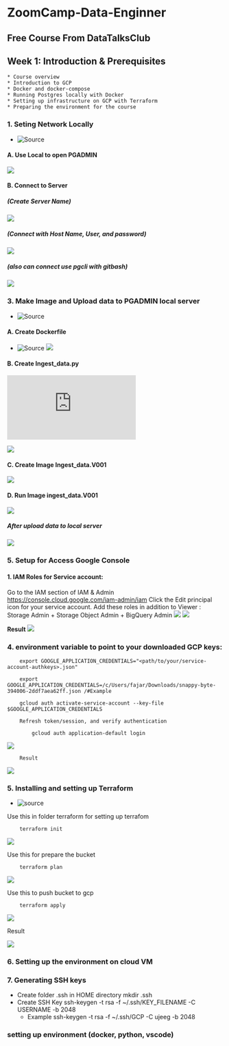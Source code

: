 # ZoomCamp-Data-Enginner
## Free Course From DataTalksClub 
## Week 1: Introduction & Prerequisites
    * Course overview
    * Introduction to GCP
    * Docker and docker-compose
    * Running Postgres locally with Docker
    * Setting up infrastructure on GCP with Terraform
    * Preparing the environment for the course

### 1. Seting Network Locally 
* ![Source](https://github.com/Ujeeg/ZoomCamp-Data-Enginner/blob/main/Week_1_setup/Setting%20Network%20Manually.yml)

#### A. Use Local to open PGADMIN
![](https://github.com/Ujeeg/ZoomCamp-Data-Enginner/blob/77cd2bad0c70d8a2bcd59366274809c9602a27da/Picture/Setting%20up%20Connection/PG%20ADMIN%20Locally.png)

#### B. Connect to Server 
##### (Create Server Name)
![](https://github.com/Ujeeg/ZoomCamp-Data-Enginner/blob/77cd2bad0c70d8a2bcd59366274809c9602a27da/Picture/Setting%20up%20Connection/Connecting%20Server%201.png)
##### (Connect with Host Name, User, and password)
![](https://github.com/Ujeeg/ZoomCamp-Data-Enginner/blob/77cd2bad0c70d8a2bcd59366274809c9602a27da/Picture/Setting%20up%20Connection/connecting%20server%202.png)
##### (also can connect use pgcli with gitbash)
![](https://github.com/Ujeeg/ZoomCamp-Data-Enginner/blob/77cd2bad0c70d8a2bcd59366274809c9602a27da/Picture/Setting%20up%20Connection/connect%20with%20gitbash%20using%20pgcli.png)

### 3. Make Image and Upload data to PGADMIN local server

* ![Source](https://github.com/Ujeeg/ZoomCamp-Data-Enginner/blob/cc3b37ab51db7318bb120bc80eb7b1c22ca65a40/Week_1_setup/Make%20Image%20to%20Ingest%20data.yml)

#### A. Create Dockerfile
* ![Source](https://github.com/Ujeeg/ZoomCamp-Data-Enginner/blob/cc3b37ab51db7318bb120bc80eb7b1c22ca65a40/Week_1_setup/Dockerfile)
![](https://github.com/Ujeeg/ZoomCamp-Data-Enginner/blob/e0d128a7fea15be3255d421af0fa1f24a665a44e/Picture/Make%20imange%20to%20ingest_data%20to%20server/Make%20Docker%20file.png)
#### B. Create Ingest_data.py
![Source](https://github.com/Ujeeg/ZoomCamp-Data-Enginner/blob/cc3b37ab51db7318bb120bc80eb7b1c22ca65a40/Week_1_setup/ingest_data.py)

![](https://github.com/Ujeeg/ZoomCamp-Data-Enginner/blob/e0d128a7fea15be3255d421af0fa1f24a665a44e/Picture/Make%20imange%20to%20ingest_data%20to%20server/Make%20ingest_data.png)
#### C. Create Image Ingest_data.V001
![](https://github.com/Ujeeg/ZoomCamp-Data-Enginner/blob/e0d128a7fea15be3255d421af0fa1f24a665a44e/Picture/Make%20imange%20to%20ingest_data%20to%20server/make%20Image%20Ingest%20data.png)
#### D. Run Image ingest_data.V001
![](https://github.com/Ujeeg/ZoomCamp-Data-Enginner/blob/e0d128a7fea15be3255d421af0fa1f24a665a44e/Picture/Make%20imange%20to%20ingest_data%20to%20server/Run%20Image%20Ingest_data.png)
##### After upload data to local server
![](https://github.com/Ujeeg/ZoomCamp-Data-Enginner/blob/e0d128a7fea15be3255d421af0fa1f24a665a44e/Picture/Make%20imange%20to%20ingest_data%20to%20server/PGADMIN%20AFTER%20Ingest_data.png)
### 5. Setup for Access Google Console 
#### 1. IAM Roles for Service account:
Go to the IAM section of IAM & Admin https://console.cloud.google.com/iam-admin/iam
Click the Edit principal icon for your service account.
Add these roles in addition to Viewer : Storage Admin + Storage Object Admin + BigQuery Admin
        ![](https://github.com/Ujeeg/ZoomCamp-Data-Enginner/blob/29d38e2f0b478eaf3dce77d8e86b4b179fce691d/Picture/GCP/IM%20ADMIN%20SERVICE%20ACCOUNT%201.png) ![](https://github.com/Ujeeg/ZoomCamp-Data-Enginner/blob/29d38e2f0b478eaf3dce77d8e86b4b179fce691d/Picture/GCP/IM%20ADMIN%20SERVICE%20ACCOUNT%202.png) 
        
**Result**
![](https://github.com/Ujeeg/ZoomCamp-Data-Enginner/blob/29d38e2f0b478eaf3dce77d8e86b4b179fce691d/Picture/GCP/IM%20ADMIN%20SERVICE%20ACCOUNT%203.png)

### 4. environment variable to point to your downloaded GCP keys: 

        export GOOGLE_APPLICATION_CREDENTIALS="<path/to/your/service-account-authkeys>.json"

        export GOOGLE_APPLICATION_CREDENTIALS=/c/Users/fajar/Downloads/snappy-byte-394006-2ddf7aea62ff.json /#Example
        
        gcloud auth activate-service-account --key-file $GOOGLE_APPLICATION_CREDENTIALS

        Refresh token/session, and verify authentication
            
            gcloud auth application-default login

![](https://github.com/Ujeeg/ZoomCamp-Data-Enginner/blob/cb8ba643e87d0bc54cd1e53de7e7dad0c0d241fc/Picture/GCP/CMD%20connect%20google.png)

        Result
![](https://github.com/Ujeeg/ZoomCamp-Data-Enginner/blob/13f4ad55962ead6fe906d6bdb566a851f3e169d5/Picture/GCP/connected%20allow.png)

### 5. Installing and setting up Terraform 
* ![source](https://www.terraform.io/)

Use this in folder terraform for setting up terrafom
       
        terraform init

![](https://github.com/Ujeeg/ZoomCamp-Data-Enginner/blob/13f4ad55962ead6fe906d6bdb566a851f3e169d5/Picture/Setting%20up%20terraform/Terraform%20init.png)

Use this for prepare the bucket
        
        terraform plan
![](https://github.com/Ujeeg/ZoomCamp-Data-Enginner/blob/13f4ad55962ead6fe906d6bdb566a851f3e169d5/Picture/GCP/terraform%20apply.png)

Use this to push bucket to gcp

        terraform apply

![](https://github.com/Ujeeg/ZoomCamp-Data-Enginner/blob/13f4ad55962ead6fe906d6bdb566a851f3e169d5/Picture/GCP/terraform%20plant%20apply.png)

Result

![](https://github.com/Ujeeg/ZoomCamp-Data-Enginner/blob/13f4ad55962ead6fe906d6bdb566a851f3e169d5/Picture/GCP/data%20bucket.png)

### 6. Setting up the environment on cloud VM
### 7. Generating SSH keys
* Create folder .ssh in HOME directory
   mkdir .ssh
* Create SSH Key
  ssh-keygen -t rsa -f ~/.ssh/KEY_FILENAME -C USERNAME -b 2048
  * Example
    ssh-keygen -t rsa -f ~/.ssh/GCP -C ujeeg -b 2048
![]()

### setting up environment (docker, python, vscode)
